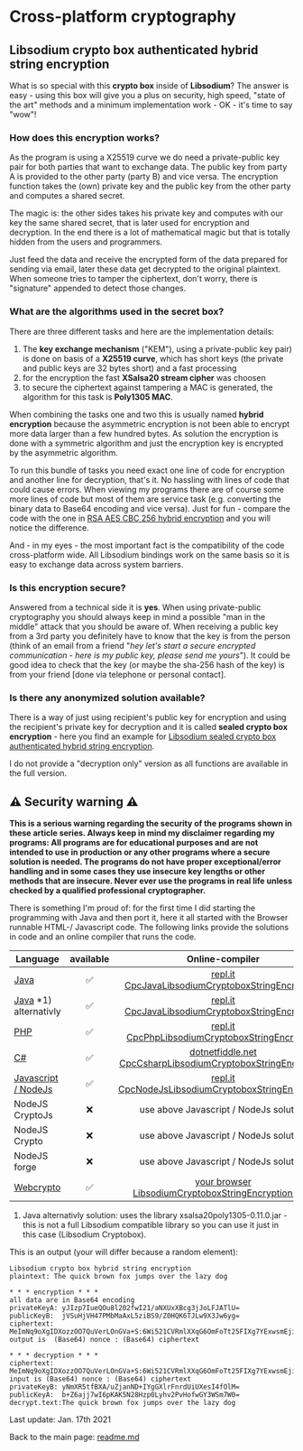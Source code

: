 # Cross-platform cryptography

## Libsodium crypto box authenticated hybrid string encryption

What is so special with this **crypto box** inside of **Libsodium**? The answer is easy - using this box will give you a plus on security, high speed, "state of the art" methods and a minimum implementation work - OK - it's time to say "wow"! 

### How does this encryption works?

As the program is using a X25519 curve we do need a private-public key pair for both parties that want to exchange data. The public key from party A is provided to the other party (party B) and vice versa. The encryption function takes the (own) private key and the public key from the other party and computes a shared secret. 

The magic is: the other sides takes his private key and computes with our key the same shared secret, that is later used for encryption and decryption. In the end there is a lot of mathematical magic but that is totally hidden from the users and programmers. 

Just feed the data and receive the encrypted form of the data prepared for sending via email, later these data get decrypted to the original plaintext. When someone tries to tamper the ciphertext, don't worry, there is "signature" appended to detect those changes.

### What are the algorithms used in the secret box?

There are three different tasks and here are the implementation details:

1. The **key exchange mechanism** ("KEM"), using a private-public key pair) is done on basis of a **X25519 curve**, which has short keys (the private and public keys are 32 bytes short) and a fast processing
2. for the encryption the fast **XSalsa20 stream cipher** was choosen
3. to secure the ciphertext against tampering a MAC is generated, the algorithm for this task is **Poly1305 MAC**.

When combining the tasks one and two this is usually named **hybrid encryption** because the asymmetric encryption is not been able to encrypt more data larger than a few hundred bytes. As solution the encryption is done with a symmetric algorithm and just the encryption key is encrypted by the asymmetric algorithm.

To run this bundle of tasks you need exact one line of code for encryption and another line for decryption, that's it. No hassling with lines of code that could cause errors. When viewing my programs there are of course some more lines of code but most of them are service task (e.g. converting the binary data to Base64 encoding and vice versa). Just for fun - compare the code with the one in [RSA AES CBC 256 hybrid encryption](docs/rsa_aes_hybrid_encryption_string.md) and you will notice the difference.

And - in my eyes - the most important fact is the compatibility of the code cross-platform wide. All Libsodium bindings work on the same basis so it is easy to exchange data across system barriers.

### Is this encryption secure?

Answered from a technical side it is **yes**. When using private-public cryptography you should always keep in mind a possible "man in the middle" attack that you should be aware of. When receiving a public key from a 3rd party you definitely have to know that the key is from the person (think of an email from a friend "*hey let's start a secure encrypted communication - here is my public key, please send me yours*"). It could be good idea to check that the key (or maybe the sha-256 hash of the key) is from your friend [done via telephone or personal contact].

### Is there any anonymized solution available?

There is a way of just using recipient's public key for encryption and using the recipient's private key for decryption and it is called **sealed crypto box encryption** - here you find an example for [Libsodium sealed crypto box authenticated hybrid string encryption](libsodium_sealedcryptobox_encryption_string.md).

I do not provide a "decryption only" version as all functions are available in the full version.

## :warning: Security warning :warning:

**This is a serious warning regarding the security of the programs shown in these article series.  Always keep in mind my disclaimer regarding my programs: All programs are for educational purposes and are not intended to use in production or any other programs where a  secure solution is needed. The programs do not have proper exceptional/error handling and in some cases they use insecure key lengths or other methods that are insecure. Never ever use the programs in real life unless checked by a qualified professional cryptographer.**

There is something I'm proud of: for the first time I did starting the programming with Java and then port it, here it all started with the Browser runnable HTML-/ Javascript code. The following links provide the solutions in code and an online compiler that runs the code.

| Language | available | Online-compiler
| ------ | :---: | :----: |
| [Java](../LibsodiumCryptoboxEncryptionString/LibsodiumCryptoboxEncryptionString.java) | :white_check_mark: | [repl.it CpcJavaLibsodiumCryptoboxStringEncryption](https://repl.it/@javacrypto/CpcLibsodiumCryptoboxEncryptionString#Main.java/)
| [Java](../LibsodiumCryptoboxEncryptionString/LibsodiumCryptoboxEncryptionStringAlternativly.java) *1) alternativly | :white_check_mark: | [repl.it CpcJavaLibsodiumCryptoboxStringEncryption](https://repl.it/@javacrypto/CpcJavaLibsodiumCryptoboxEncryptionStringAlternativly#Main.java/)
| [PHP](../LibsodiumCryptoboxEncryptionString/LibsodiumCryptoboxEncryptionString.php) | :white_check_mark: | [repl.it CpcPhpLibsodiumCryptoboxStringEncryption](https://repl.it/@javacrypto/CpcPhpJavaLibsodiumCryptoboxEncryptionString#main.php/)
| [C#](../LibsodiumCryptoboxEncryptionString/LibsodiumCryptoboxEncryptionString.cs) | :white_check_mark: | [dotnetfiddle.net  CpcCsharpLibsodiumCryptoboxStringEncryption](https://dotnetfiddle.net/2U7cm5/)
| [Javascript / NodeJs](../LibsodiumCryptoboxEncryptionString/LibsodiumCryptoboxEncryptionStringNodeJs.js) | :white_check_mark: | [repl.it CpcNodeJsLibsodiumCryptoboxStringEncryption](https://repl.it/@javacrypto/CpcNodeJsLibsodiumCryptoboxEncryptionString#index.js)
| NodeJS CryptoJs | :x: | use above Javascript / NodeJs solution
| NodeJS Crypto | :x: | use above Javascript / NodeJs solution
| NodeJS forge | :x: | use above Javascript / NodeJs solution
| [Webcrypto](../LibsodiumCryptoboxEncryptionString/libsodiumcryptoboxencryptionfull.html) | :white_check_mark: | [your browser LibsodiumCryptoboxStringEncryption.html](http://javacrypto.bplaced.net/cpclibsodium/libsodiumcryptoboxencryptionfull.html/)

1) Java alternativly solution: uses the library xsalsa20poly1305-0.11.0.jar - this is not a full Libsodium compatible library so you can use it just in this case (Libsodium Cryptobox).

This is an output (your will differ because a random element):

```plaintext
Libsodium crypto box hybrid string encryption
plaintext: The quick brown fox jumps over the lazy dog

* * * encryption * * *
all data are in Base64 encoding
privateKeyA: yJIzp7IueQOu8l202fwI21/aNXUxXBcg3jJoLFJATlU=
publicKeyB:  jVSuHjVH47PMbMaAxL5ziBS9/Z0HQK6TJLw9X3Jw6yg=
ciphertext:  MeImNq9oXgIDXozzOO7QuVerLOnGVa+S:6Wi521CVRmlXXqG6OmFoTt25FIXg7YExwsmEjitEbt/oZ1/tSXpIwN1AipOncQfR+BGsIJO2vETCeuM=
output is  (Base64) nonce : (Base64) ciphertext

* * * decryption * * *
ciphertext:  MeImNq9oXgIDXozzOO7QuVerLOnGVa+S:6Wi521CVRmlXXqG6OmFoTt25FIXg7YExwsmEjitEbt/oZ1/tSXpIwN1AipOncQfR+BGsIJO2vETCeuM=
input is (Base64) nonce : (Base64) ciphertext
privateKeyB: yNmXR5tfBXA/uZjanND+IYgGXlrFnrdUiUXesI4fOlM=
publicKeyA:  b+Z6ajj7wI6pKAK5N28Hzp0Lyhv2PvHofwGY3WSm7W0=
decrypt.text:The quick brown fox jumps over the lazy dog

```

Last update: Jan. 17th 2021

Back to the main page: [readme.md](../readme.md)